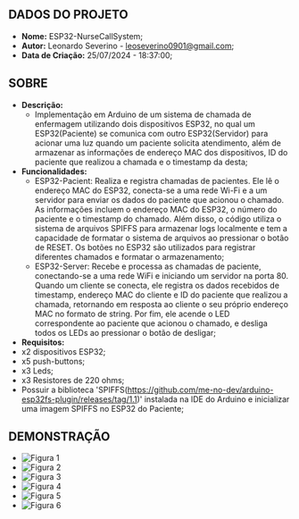 ## DADOS DO PROJETO
- **Nome:** ESP32-NurseCallSystem; 
- **Autor:** Leonardo Severino - leoseverino0901@gmail.com;
- **Data de Criação:** 25/07/2024 - 18:37:00;
 
## SOBRE
- **Descrição:**
  - Implementação em Arduino de um sistema de chamada de enfermagem utilizando dois dispositivos ESP32, no qual um ESP32(Paciente) se comunica com outro ESP32(Servidor) para acionar uma luz quando um paciente solicita atendimento, além de armazenar as informações de endereço MAC dos dispositivos, ID do paciente que realizou a chamada e o timestamp da desta;
- **Funcionalidades:**
  - ESP32-Pacient: Realiza e registra chamadas de pacientes. Ele lê o endereço MAC do ESP32, conecta-se a uma rede Wi-Fi e a um servidor para enviar os dados do paciente que acionou o chamado. As informações incluem o endereço MAC do ESP32, o número do paciente e o timestamp do chamado. Além disso, o código utiliza o sistema de arquivos SPIFFS para armazenar logs localmente e tem a capacidade de formatar o sistema de arquivos ao pressionar o botão de RESET. Os botões no ESP32 são utilizados para registrar diferentes chamados e formatar o armazenamento;
  - ESP32-Server: Recebe e processa as chamadas de paciente, conectando-se a uma rede WiFi e iniciando um servidor na porta 80. Quando um cliente se conecta, ele registra os dados recebidos de timestamp, endereço MAC do cliente e ID do paciente que realizou a chamada, retornando em resposta ao cliente o seu próprio endereço MAC no formato de string. Por fim, ele acende o LED correspondente ao paciente que acionou o chamado, e desliga todos os LEDs ao pressionar o botão de desligar;
- **Requisitos:**
 - x2 dispositivos ESP32;
 - x5 push-buttons;
 - x3 Leds;
 - x3 Resistores de 220 ohms;
 - Possuir a biblioteca 'SPIFFS(https://github.com/me-no-dev/arduino-esp32fs-plugin/releases/tag/1.1)' instalada na IDE do Arduino e inicializar uma imagem SPIFFS no ESP32 do Paciente;      

## DEMONSTRAÇÃO
- ![Figura 1](https://github.com/SEVERINO-0901/ESP32-NURSE-CALL-SYSTEM/blob/main/Screenshots/f1.jpeg)
- ![Figura 2](https://github.com/SEVERINO-0901/ESP32-NURSE-CALL-SYSTEM/blob/main/Screenshots/f2.png)
- ![Figura 3](https://github.com/SEVERINO-0901/ESP32-NURSE-CALL-SYSTEM/blob/main/Screenshots/f3.png)
- ![Figura 4](https://github.com/SEVERINO-0901/ESP32-NURSE-CALL-SYSTEM/blob/main/Screenshots/f4.png)
- ![Figura 5](https://github.com/SEVERINO-0901/ESP32-NURSE-CALL-SYSTEM/blob/main/Screenshots/f5.png)
- ![Figura 6](https://github.com/SEVERINO-0901/ESP32-NURSE-CALL-SYSTEM/blob/main/Screenshots/f6.jpeg)

